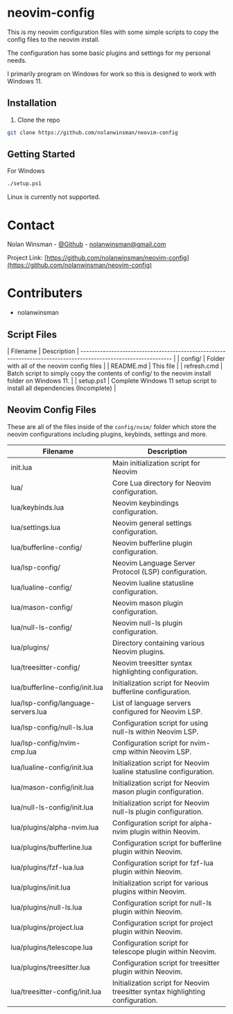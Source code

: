 # neovim-config

This is my neovim configuration files with some simple scripts to copy the config files to the neovim install. 

The configuration has some basic plugins and settings for my personal needs.

I primarily program on Windows for work so this is designed to work with Windows 11.


## Installation

1. Clone the repo
```sh
git clone https://github.com/nolanwinsman/neovim-config
```

## Getting Started

For Windows

```sh
./setup.ps1
```

Linux is currently not supported.

# Contact

Nolan Winsman - [@Github](https://github.com/nolanwinsman) - nolanwinsman@gmail.com

Project Link: [https://github.com/nolanwinsman/neovim-config](https://github.com/nolanwinsman/neovim-config)

# Contributers
- nolanwinsman

## Script Files

| Filename      |  Description
| --------------------------------------------------------------------------------------------------------------- |
| config/       | Folder with all of the neovim config files                                                      |
| README.md     | This file                                                                                       |
| refresh.cmd   | Batch script to simply copy the contents of config/ to the neovim install folder on Windows 11. |
| setup.ps1     | Complete Windows 11 setup script to install all dependencies (Incomplete)                       |

## Neovim Config Files

These are all of the files inside of the `config/nvim/` folder which store the neovim configurations including plugins, keybinds, settings and more.

| Filename                            | Description                                                                     |
| ----------------------------------- | ------------------------------------------------------------------------------- |
| init.lua                            | Main initialization script for Neovim                                           |
| lua/                                | Core Lua directory for Neovim configuration.                                    |
| lua/keybinds.lua                    | Neovim keybindings configuration.                                               |
| lua/settings.lua                    | Neovim general settings configuration.                                          |
| lua/bufferline-config/              | Neovim bufferline plugin configuration.                                         |
| lua/lsp-config/                     | Neovim Language Server Protocol (LSP) configuration.                            |
| lua/lualine-config/                 | Neovim lualine statusline configuration.                                        |
| lua/mason-config/                   | Neovim mason plugin configuration.                                              |
| lua/null-ls-config/                 | Neovim null-ls plugin configuration.                                            |
| lua/plugins/                        | Directory containing various Neovim plugins.                                    |
| lua/treesitter-config/              | Neovim treesitter syntax highlighting configuration.                            |
| lua/bufferline-config/init.lua      | Initialization script for Neovim bufferline configuration.                      |
| lua/lsp-config/language-servers.lua | List of language servers configured for Neovim LSP.                             |
| lua/lsp-config/null-ls.lua          | Configuration script for using null-ls within Neovim LSP.                       |
| lua/lsp-config/nvim-cmp.lua         | Configuration script for nvim-cmp within Neovim LSP.                            |
| lua/lualine-config/init.lua         | Initialization script for Neovim lualine statusline configuration.              |
| lua/mason-config/init.lua           | Initialization script for Neovim mason plugin configuration.                    |
| lua/null-ls-config/init.lua         | Initialization script for Neovim null-ls plugin configuration.                  |
| lua/plugins/alpha-nvim.lua          | Configuration script for alpha-nvim plugin within Neovim.                       |
| lua/plugins/bufferline.lua          | Configuration script for bufferline plugin within Neovim.                       |
| lua/plugins/fzf-lua.lua             | Configuration script for fzf-lua plugin within Neovim.                          |
| lua/plugins/init.lua                | Initialization script for various plugins within Neovim.                        |
| lua/plugins/null-ls.lua             | Configuration script for null-ls plugin within Neovim.                          |
| lua/plugins/project.lua             | Configuration script for project plugin within Neovim.                          |
| lua/plugins/telescope.lua           | Configuration script for telescope plugin within Neovim.                        |
| lua/plugins/treesitter.lua          | Configuration script for treesitter plugin within Neovim.                       |
| lua/treesitter-config/init.lua      | Initialization script for Neovim treesitter syntax highlighting configuration.  |